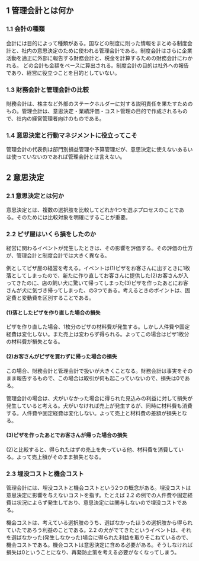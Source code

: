 ## 1 管理会計とは何か
### 1.1 会計の種類
会計には目的によって種類がある。国などの制度に則った情報をまとめる制度会計と、社内の意思決定のために使われる管理会計である。制度会計はさらに企業活動を適正に外部に報告する財務会計と、税金を計算するための財務会計にわかれる。
どの会計も金額をベースに算出される。制度会計の目的は社外への報告であり、経営に役立つことを目的としていない。

### 1.3 財務会計と管理会計の比較
財務会計は、株主など外部のステークホルダーに対する説明責任を果たすためのもの。管理会計は、意思決定・業績評価・コスト管理の目的で作成されるもので、社内の経営管理者向けのものである。

### 1.4 意思決定と行動マネジメントに役立ってこそ
管理会計の代表例は部門別損益管理や予算管理だが、意思決定に使えないあるいは使っていないのであれば管理会計とは言えない。

## 2 意思決定
### 2.1 意思決定とは何か
意思決定とは、複数の選択肢を比較してどれか1つを選ぶプロセスのことである。そのためには比較対象を明確にすることが重要。

### 2.2 ピザ屋はいくら損をしたのか
経営に関わるイベントが発生したときは、その影響を評価する。その評価の仕方が、管理会計と制度会計では大きく異なる。

例としてピザ屋の経営を考える。イベントは(1)ピザをお客さんに出すときに1枚落としてしまったので、新たに作り直してお客さんに提供した(2)お客さんが入ってきたのに、店の飼い犬に驚いて帰ってしまった(3)ピザを作ったあとにお客さんが犬に気づき帰ってしまった、の3つである。考えるときのポイントは、固定費と変動費を区別することである。

#### (1)落としたピザを作り直した場合の損失
ピザを作り直した場合、1枚分のピザの材料費が発生する。しかし人件費や固定経費は変化しない。また売上は変わらず得られる。よってこの場合はピザ1枚分の材料費が損失となる。

#### (2)お客さんがピザを買わずに帰った場合の損失
この場合、財務会計と管理会計で扱いが大きくことなる。財務会計は事実をそのまま報告するもので、この場合は取引が何も起こっていないので、損失は0である。

管理会計の場合は、犬がいなかった場合に得られた見込みの利益に対して損失が発生していると考える。犬がいなければ売上が発生するが、同時に材料費も消費する。人件費や固定経費は変化しない。よって売上と材料費の差額が損失となる。

#### (3)ピザを作ったあとでお客さんが帰った場合の損失
(2)と比較すると、得られたはずの売上を失っている他、材料費を消費している。よって売上額がそのまま損失となる。

### 2.3 埋没コストと機会コスト
管理会計には、埋没コストと機会コストという2つの概念がある。埋没コストは意思決定に影響を与えないコストを指す。たとえば 2.2 の例での人件費や固定経費は状況によらず発生しており、意思決定には関与しないので埋没コストである。

機会コストは、考えている選択肢のうち、選ばなかったほうの選択肢から得られていたであろう利益のことである。2.2 の犬がでてきたというイベントは、それを選ばなかった(発生しなかった)場合に得られた利益を取りそこねているので、機会コストである。機会コストは意思決定に含める必要がある。そうしなければ損失は0ということになり、再発防止策を考える必要がなくなってしまう。
